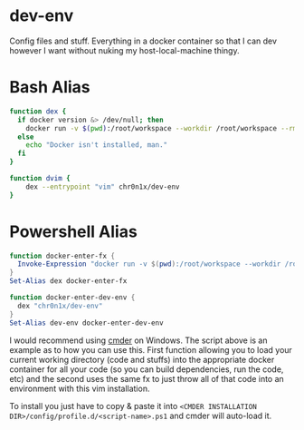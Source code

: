 dev-env
=========

Config files and stuff. Everything in a docker container so that I can dev however I want without nuking my host-local-machine thingy.

# Bash Alias

```bash
function dex {
  if docker version &> /dev/null; then
    docker run -v $(pwd):/root/workspace --workdir /root/workspace --rm -ti "$@"
  else
    echo "Docker isn't installed, man."
  fi
}

function dvim {
    dex --entrypoint "vim" chr0n1x/dev-env
}
```

# Powershell Alias

```powershell
function docker-enter-fx {
  Invoke-Expression "docker run -v $(pwd):/root/workspace --workdir /root/workspace --rm -ti $args"
}
Set-Alias dex docker-enter-fx

function docker-enter-dev-env {
  dex "chr0n1x/dev-env"
}
Set-Alias dev-env docker-enter-dev-env
```

I would recommend using [cmder](https://github.com/cmderdev/cmder) on Windows.
The script above is an example as to how you can use this. First function allowing you to load your current working directory (code and stuffs) into the appropriate docker container for all your code (so you can build dependencies, run the code, etc) and the second uses the same fx to just throw all of that code into an environment with this vim installation.

To install you just have to copy & paste it into `<CMDER INSTALLATION DIR>/config/profile.d/<script-name>.ps1` and cmder will auto-load it.
